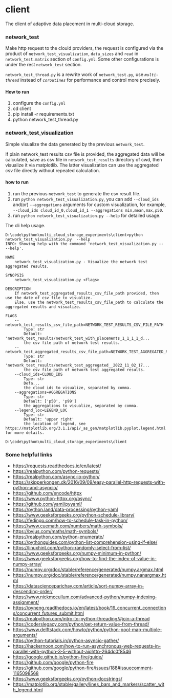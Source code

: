 # client

The client of adaptive data placement in multi-cloud storage.

### network_test

Make http request to the clould providers, the request is configured via the product of  `network_test_visualization`, `data_sizes` and `read` in `network_test.matrix` section of `config.yml`. Some other configurations is under the rest `network_test` section.

`network_test_thread.py` is a rewrite work of `network_test.py`, use *`multi-thread`* instead of *`coroutines`* for performance and control more precisely.

#### How to run

1. configure the `config.yml`
2. cd client
3. pip install -r requirements.txt
4. python network_test_thread.py

### network_test_visualization

Simple visualize the data generated by the previous `network_test`.

If plain network_test results csv file is provided, the aggregated data will be calculated, save as csv file in `network_test_results` directory of cwd, then visualize it via matplotlib. The latter visualization can use the aggregated csv file directly without repeated calculation.

#### how to run

1. run the previous `network_test` to generate the csv result file.
2. run `python network_test_visualization.py`, you can add `--cloud_ids` and(or) `--aggregations` arguments for custom visualization, for example, `--cloud_ids cloud_id_0,cloud_id_1 --aggregations min,mean,max,p50`.
3. run `python network_test_visualization.py --help` for detailed usage.

The cli help usage.

```shell
D:\code\python\multi_cloud_storage_experiments\client>python network_test_visualization.py  --help
INFO: Showing help with the command 'network_test_visualization.py -- --help'.

NAME
    network_test_visualization.py - Visualize the network test aggregated results.

SYNOPSIS
    network_test_visualization.py <flags>

DESCRIPTION
    If network_test_aggregated_results_csv_file_path provided, then use the date of csv file to visualize.
    Else, use the network_test_results_csv_file_path to calculate the aggregated results and visualize.

FLAGS
    --network_test_results_csv_file_path=NETWORK_TEST_RESULTS_CSV_FILE_PATH
        Type: str
        Default: 'network_test_results/network_test_with_placements_1_1_1_1_d...
        the csv file path of network test results.
    --network_test_aggregated_results_csv_file_path=NETWORK_TEST_AGGREGATED_RESULTS_CSV_FILE_PATH
        Type: str
        Default: 'network_test_results/network_test_aggregated__2022_11_02_17...
        the csv file path of network test aggregated results.
    --cloud_ids=CLOUD_IDS
        Type: str
        Defa...
        the cloud ids to visualize, separated by comma.
    --aggregations=AGGREGATIONS
        Type: str
        Default: ['p50', 'p99']
        the aggregations to visualize, separated by comma.
    --legend_loc=LEGEND_LOC
        Type: str
        Default: 'upper right'
        the location of legend, see https://matplotlib.org/3.1.1/api/_as_gen/matplotlib.pyplot.legend.html for more details.        

D:\code\python\multi_cloud_storage_experiments\client
```

### Some helpful links

- https://requests.readthedocs.io/en/latest/
- https://realpython.com/python-requests/
- https://realpython.com/async-io-python/
- https://skipperkongen.dk/2016/09/09/easy-parallel-http-requests-with-python-and-asyncio/
- https://github.com/encode/httpx
- https://www.python-httpx.org/async/
- https://github.com/yaml/pyyaml/
- https://python.land/data-processing/python-yaml
- https://www.geeksforgeeks.org/python-schedule-library/
- https://fedingo.com/how-to-schedule-task-in-python/
- https://www.cuemath.com/numbers/math-symbols/
- https://byjus.com/maths/math-symbols/
- https://realpython.com/python-enumerate/
- https://pythonguides.com/python-list-comprehension-using-if-else/
- https://linuxhint.com/python-randomly-select-from-list/
- https://www.geeksforgeeks.org/numpy-minimum-in-python/
- https://www.geeksforgeeks.org/how-to-find-the-index-of-value-in-numpy-array/
- https://numpy.org/doc/stable/reference/generated/numpy.argmax.html
- https://numpy.org/doc/stable/reference/generated/numpy.nanargmax.html
- https://datascienceparichay.com/article/sort-numpy-array-in-descending-order/
- https://www.nickmccullum.com/advanced-python/numpy-indexing-assignment/
- https://pyneng.readthedocs.io/en/latest/book/19_concurrent_connections/concurrent_futures_submit.html
- https://realpython.com/intro-to-python-threading/#join-a-thread
- https://coderslegacy.com/python/get-return-value-from-thread/
- https://www.delftstack.com/howto/python/python-pool-map-multiple-arguments/
- https://python-tutorials.in/python-asyncio-gather/
- https://hackernoon.com/how-to-run-asynchronous-web-requests-in-parallel-with-python-3-5-without-aiohttp-264dc0f8546
- https://google.github.io/python-fire/guide/
- https://github.com/google/python-fire
- https://github.com/google/python-fire/issues/188#issuecomment-1165098568
- https://www.geeksforgeeks.org/python-docstrings/
- https://matplotlib.org/stable/gallery/lines_bars_and_markers/scatter_with_legend.html
